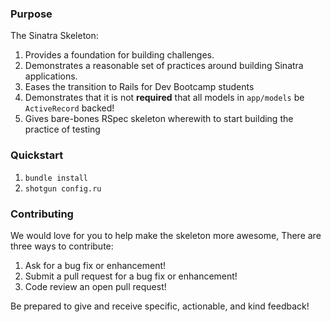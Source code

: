 ### Purpose
The Sinatra Skeleton:

1. Provides a foundation for building challenges.
2. Demonstrates a reasonable set of practices around building Sinatra applications.
3. Eases the transition to Rails for Dev Bootcamp students
4. Demonstrates that it is not **required** that all models in `app/models` be
   `ActiveRecord` backed!
5. Gives bare-bones RSpec skeleton wherewith to start building the practice of testing

### Quickstart

1.  `bundle install`
2.  `shotgun config.ru`

### Contributing

We would love for you to help make the skeleton more awesome, There are three ways to contribute:

1. Ask for a bug fix or enhancement!
2. Submit a pull request for a bug fix or enhancement!
3. Code review an open pull request!

Be prepared to give and receive specific, actionable, and kind feedback!
